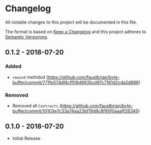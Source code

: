 # Changelog

All notable changes to this project will be documented in this file.

The format is based on [Keep a Changelog](http://keepachangelog.com/en/1.0.0/)
and this project adheres to [Semantic Versioning](http://semver.org/spec/v2.0.0.html).

## 0.1.2 - 2018-07-20

### Added

- `rewind` methdod (https://github.com/faustbrian/byte-buffer/commit/771fe574df4cff06d9935cd97c7161d2cda2d686)

### Removed

- Removed all `Contracts` (https://github.com/faustbrian/byte-buffer/commit/10103e7c33a74aa23bf19d8c8f90f0aaaff26345)

## 0.1.0 - 2018-07-20
- Initial Release

